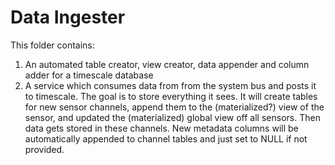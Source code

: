 Data Ingester
=============

This folder contains:
1) An automated table creator, view creator, data appender and column adder for a timescale database
2) A service which consumes data from from the system bus and posts it to
timescale. The goal is to store everything it sees. It will create tables for new
sensor channels, append them to the (materialized?) view of the sensor, and updated the
(materialized) global view off all sensors. Then data gets stored in these channels. New metadata
columns will be automatically appended to channel tables and just set to NULL if not provided.
